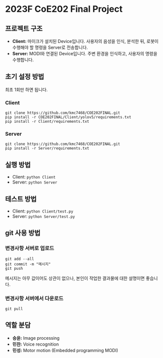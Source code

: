 # 2023F CoE202 Final Project
## 프로젝트 구조
- **Client:** 마이크가 설치된 Device입니다. 사용자의 음성을 인식, 분석한 뒤, 로봇이 수행해야 할 명령을 Server로 전송합니다.
- **Server:** MODI와 연결된 Device입니다. 주변 환경을 인식하고, 사용자의 명령을 수행합니다.

## 초기 설정 방법
최초 1회만 하면 됩니다.

### Client
```
git clone https://github.com/kmc7468/COE202FINAL.git
pip install -r COE202FINAL/Client/yolov5/requirements.txt
pip install -r Client/requirements.txt
```

### Server
```
git clone https://github.com/kmc7468/COE202FINAL.git
pip install -r Server/requirements.txt
```

## 실행 방법
- Client: `python Client`
- Server: `python Server`

## 테스트 방법
- Client: `python Client/test.py`
- Server: `python Server/test.py`

## git 사용 방법
### 변경사항 서버로 업로드
```
git add --all
git commit -m "메시지"
git push
```
메시지는 아무 값이어도 상관이 없으나, 본인이 작업한 결과물에 대한 설명이면 좋습니다.

### 변경사항 서버에서 다운로드
```
git pull
```

## 역할 분담
- **승윤:** Image processing
- **민찬:** Voice recognition
- **민성:** Motor motion (Embedded programming MODI) 